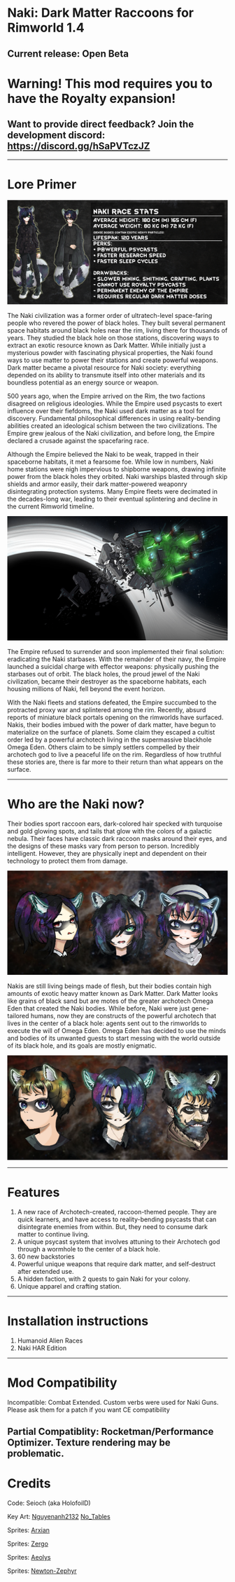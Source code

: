 # Naki: Dark Matter Raccoons for Rimworld 1.4
Current release: Open Beta
---
# Warning! This mod requires you to have the Royalty expansion!
## Want to provide direct feedback? Join the development discord: https://discord.gg/hSaPVTczJZ
---
# Lore Primer

![Naki Specifications](Preview/Naki_stats.png)

The Naki civilization was a former order of ultratech-level space-faring people who revered the power of black holes. They built several permanent space habitats around black holes near the rim, living there for thousands of years. They studied the black hole on those stations, discovering ways to extract an exotic resource known as Dark Matter. While initially just a mysterious powder with fascinating physical properties, the Naki found ways to use matter to power their stations and create powerful weapons. Dark matter became a pivotal resource for Naki society: everything depended on its ability to transmute itself into other materials and its boundless potential as an energy source or weapon.

500 years ago, when the Empire arrived on the Rim, the two factions disagreed on religious ideologies. While the Empire used psycasts to exert influence over their fiefdoms, the Naki used dark matter as a tool for discovery. Fundamental philosophical differences in using reality-bending abilities created an ideological schism between the two civilizations. The Empire grew jealous of the Naki civilization, and before long, the Empire declared a crusade against the spacefaring race.

Although the Empire believed the Naki to be weak, trapped in their spaceborne habitats, it met a fearsome foe. While low in numbers, Naki home stations were nigh impervious to shipborne weapons, drawing infinite power from the black holes they orbited. Naki warships blasted through skip shields and armor easily, their dark matter-powered weaponry disintegrating protection systems. Many Empire fleets were decimated in the decades-long war, leading to their eventual splintering and decline in the current Rimworld timeline.

![The fall of the Naki civilization](Preview/Naki_downfall.png)

The Empire refused to surrender and soon implemented their final solution: eradicating the Naki starbases. With the remainder of their navy, the Empire launched a suicidal charge with effector weapons: physically pushing the starbases out of orbit. The black holes, the proud jewel of the Naki civilization, became their destroyer as the spaceborne habitats, each housing millions of Naki, fell beyond the event horizon. 

With the Naki fleets and stations defeated, the Empire succumbed to the protracted proxy war and splintered among the rim. Recently, absurd reports of miniature black portals opening on the rimworlds have surfaced. Nakis, their bodies imbued with the power of dark matter, have begun to materialize on the surface of planets. Some claim they escaped a cultist order led by a powerful archotech living in the supermassive blackhole Omega Eden. Others claim to be simply settlers compelled by their archotech god to live a peaceful life on the rim. Regardless of how truthful these stories are, there is far more to their return than what appears on the surface. 

---
# Who are the Naki now?
Their bodies sport raccoon ears, dark-colored hair specked with turquoise and gold glowing spots, and tails that glow with the colors of a galactic nebula. Their faces have classic dark raccoon masks around their eyes, and the designs of these masks vary from person to person. Incredibly intelligent. However, they are physically inept and dependent on their technology to protect them from damage. 

![A selection of female Naki](Preview/female_faces_preview.png)

Nakis are still living beings made of flesh, but their bodies contain high amounts of exotic heavy matter known as Dark Matter. Dark Matter looks like grains of black sand but are motes of the greater archotech Omega Eden that created the Naki bodies. While before, Naki were just gene-tailored humans, now they are constructs of the powerful archotech that lives in the center of a black hole: agents sent out to the rimworlds to execute the will of Omega Eden. Omega Eden has decided to use the minds and bodies of its unwanted guests to start messing with the world outside of its black hole, and its goals are mostly enigmatic.

![A selection of male Naki](Preview/make_faces_preview.png)

---
# Features
1. A new race of Archotech-created, raccoon-themed people. They are quick learners, and have access to reality-bending psycasts that can disintegrate enemies from within. But, they need to consume dark matter to continue living.
2. A unique psycast system that involves attuning to their Archotech god through a wormhole to the center of a black hole.
3. 60 new backstories
4. Powerful unique weapons that require dark matter, and self-destruct after extended use.
5. A hidden faction, with 2 quests to gain Naki for your colony.
6. Unique apparel and crafting station. 
---
# Installation instructions
1. Humanoid Alien Races
2. Naki HAR Edition
---
# Mod Compatibility

Incompatible: Combat Extended. Custom verbs were used for Naki Guns. Please ask them for a patch if you want CE compatibility

Partial Compatiblity: Rocketman/Performance Optimizer. Texture rendering may be problematic.
---
# Credits
Code: Seioch (aka HolofoilD)

Key Art: [Nguyenanh2132](https://twitter.com/Anh2132) [No_Tables](https://twitter.com/No_Tables)

Sprites: [Arxian](https://www.webtoons.com/en/challenge/no-steel/list?title_no=576813)

Sprites: [Zergo](https://steamcommunity.com/id/XenoZergo/)

Sprites: [Aeolys](https://twitter.com/AeolysScribbles)

Sprites: [Newton-Zephyr](https://twitter.com/newtonzephyr)
